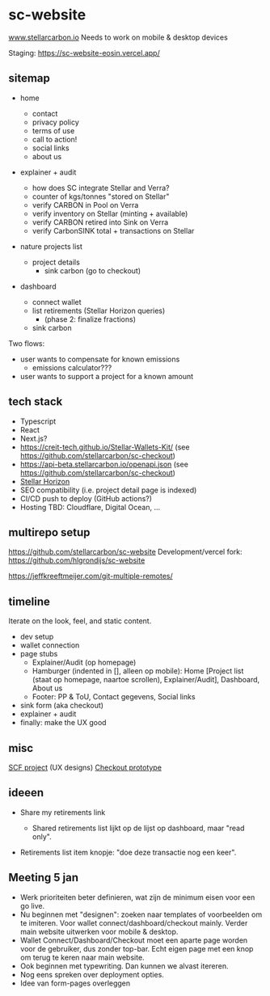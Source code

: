 # sc-website

www.stellarcarbon.io
Needs to work on mobile & desktop devices

Staging: https://sc-website-eosin.vercel.app/

## sitemap

- home

  - contact
  - privacy policy
  - terms of use
  - call to action!
  - social links
  - about us

- explainer + audit

  - how does SC integrate Stellar and Verra?
  - counter of kgs/tonnes "stored on Stellar"
  - verify CARBON in Pool on Verra
  - verify inventory on Stellar (minting + available)
  - verify CARBON retired into Sink on Verra
  - verify CarbonSINK total + transactions on Stellar

- nature projects list

  - project details
    - sink carbon (go to checkout)

- dashboard
  - connect wallet
  - list retirements (Stellar Horizon queries)
    - (phase 2: finalize fractions)
  - sink carbon

Two flows:

- user wants to compensate for known emissions
  - emissions calculator???
- user wants to support a project for a known amount

## tech stack

- Typescript
- React
- Next.js?
- https://creit-tech.github.io/Stellar-Wallets-Kit/ (see https://github.com/stellarcarbon/sc-checkout)
- https://api-beta.stellarcarbon.io/openapi.json (see https://github.com/stellarcarbon/sc-checkout)
- [Stellar Horizon](https://developers.stellar.org/api/horizon)
- SEO compatibility (i.e. project detail page is indexed)
- CI/CD push to deploy (GitHub actions?)
- Hosting TBD: Cloudflare, Digital Ocean, ...

## multirepo setup

https://github.com/stellarcarbon/sc-website
Development/vercel fork: https://github.com/hlgrondijs/sc-website

https://jeffkreeftmeijer.com/git-multiple-remotes/

## timeline

Iterate on the look, feel, and static content.

- dev setup
- wallet connection
- page stubs
  - Explainer/Audit (op homepage)
  - Hamburger (indented in [], alleen op mobile): Home [Project list (staat op homepage, naartoe scrollen), Explainer/Audit], Dashboard, About us
  - Footer: PP & ToU, Contact gegevens, Social links
- sink form (aka checkout)
- explainer + audit
- finally: make the UX good

## misc

[SCF project](https://communityfund.stellar.org/project/drafts.recEJspjbO9LaMl3R) (UX designs)
[Checkout prototype](http://offset-gui.surge.sh/)

## ideeen

- Share my retirements link

  - Shared retirements list lijkt op de lijst op dashboard, maar "read only".

- Retirements list item knopje: "doe deze transactie nog een keer".

## Meeting 5 jan

- Werk prioriteiten beter definieren, wat zijn de minimum eisen voor een go live.
- Nu beginnen met "designen": zoeken naar templates of voorbeelden om te imiteren. Voor wallet connect/dashboard/checkout mainly. Verder main website uitwerken voor mobile & desktop.
- Wallet Connect/Dashboard/Checkout moet een aparte page worden voor de gebruiker, dus zonder top-bar. Echt eigen page met een knop om terug te keren naar main website.
- Ook beginnen met typewriting. Dan kunnen we alvast itereren.
- Nog eens spreken over deployment opties.
- Idee van form-pages overleggen
